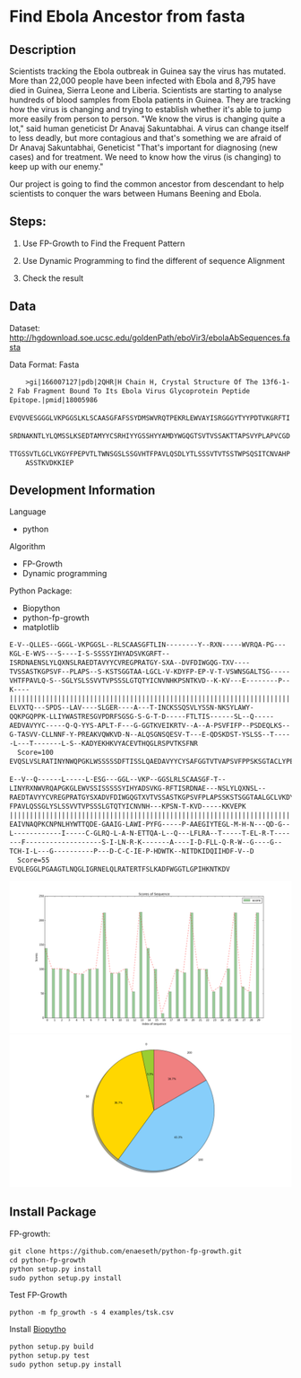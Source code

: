 # Find Ebola Ancestor from fasta

## Description

Scientists tracking the Ebola outbreak in Guinea say the virus has mutated. More than 22,000 people have been infected with Ebola and 8,795 have died in Guinea, Sierra Leone and Liberia. Scientists are starting to analyse hundreds of blood samples from Ebola patients in Guinea. They are tracking how the virus is changing and trying to establish whether it's able to jump more easily from person to person. "We know the virus is changing quite a lot," said human geneticist Dr Anavaj Sakuntabhai. A virus can change itself to less deadly, but more contagious and that's something we are afraid of Dr Anavaj Sakuntabhai, Geneticist "That's important for diagnosing (new cases) and for treatment. We need to know how the virus (is changing) to keep up with our enemy."

Our project is going to  find the common ancestor from descendant to help scientists to conquer the wars between Humans Beening and Ebola.

## Steps:

1. Use FP-Growth to Find the Frequent Pattern

2. Use Dynamic Programming to find the different of sequence Alignment 

3. Check the result

## Data

Dataset: http://hgdownload.soe.ucsc.edu/goldenPath/eboVir3/ebolaAbSequences.fasta

Data Format: Fasta

```
    >gi|166007127|pdb|2QHR|H Chain H, Crystal Structure Of The 13f6-1-2 Fab Fragment Bound To Its Ebola Virus Glycoprotein Peptide Epitope.|pmid|18005986
    EVQVVESGGGLVKPGGSLKLSCAASGFAFSSYDMSWVRQTPEKRLEWVAYISRGGGYTYYPDTVKGRFTI
    SRDNAKNTLYLQMSSLKSEDTAMYYCSRHIYYGSSHYYAMDYWGQGTSVTVSSAKTTAPSVYPLAPVCGD
    TTGSSVTLGCLVKGYFPEPVTLTWNSGSLSSGVHTFPAVLQSDLYTLSSSVTVTSSTWPSQSITCNVAHP
    ASSTKVDKKIEP
```

## Development Information

Language

- python

Algorithm

- FP-Growth
- Dynamic programming

Python Package:

- Biopython
- python-fp-growth
- matplotlib

```
E-V--QLLES--GGGL-VKPGGSL--RLSCAASGFTLIN--------Y--RXN-----WVRQA-PG---KGL-E-WVS---S----I-S-SSSSYIHYADSVKGRFT--ISRDNAENSLYLQXNSLRAEDTAVYYCVREGPRATGY-SXA--DVFDIWGQG-TXV----TVSSASTKGPSVF--PLAPS--S-KSTSGGTAA-LGCL-V-KDYFP-EP-V-T-VSWNSGALTSG-----VHTFPAVLQ-S--SGLYSLSSVVTVPSSSLGTQTYICNVNHKPSNTKVD--K-KV---E--------P--K----
||||||||||||||||||||||||||||||||||||||||||||||||||||||||||||||||||||||||||||||||||||||||||||||||||||||||||||||||||||||||||||||||||||||||||||||||||||||||||||||||||||||||||||||||||||||||||||||||||||||||||||||||||||||||||||||||||||||||||||||||||||||||||||||||||||||||||||||||||||||||||||||||||||||||||||||||||||||||||
ELVXTQ---SPDS--LAV----SLGER----A---T-INCKSSQSVLYSSN-NKSYLAWY-QQKPGQPPK-LLIYWASTRESGVPDRFSGSG-S-G-T-D-----FTLTIS------SL--Q-----AEDVAVYYC-----Q-Q-YYS-APLT-F---G-GGTKVEIKRTV--A--A-PSVFIFP--PSDEQLKS--G-TASVV-CLLNNF-Y-PREAKVQWKVD-N--ALQSGNSQESV-T---E-QDSKDST-YSLSS--T-----L---T-------L-S--KADYEKHKVYACEVTHQGLRSPVTKSFNR
  Score=100
EVQSLVSLRATINYNWQPGKLWSSSSSDFTISSLQAEDAVYYCYSAFGGTVTVAPSVFPPSKSGTACLYPEVVNALSGVTQSSYSLSSTLTSKDKKVEPK

E--V--Q------L-----L-ESG---GGL--VKP--GGSLRLSCAASGF-T--LINYRXNWVRQAPGKGLEWVSSISSSSSYIHYADSVKG-RFTISRDNAE---NSLYLQXNSL--RAEDTAVYYCVREGPRATGYSXADVFDIWGQGTXVTVSSASTKGPSVFPLAPSSKSTSGGTAALGCLVKDYFPEPVTVSWNSGALTSGVHT-FPAVLQSSGLYSLSSVVTVPSSSLGTQTYICNVNH---KPSN-T-KVD-----KKVEPK
|||||||||||||||||||||||||||||||||||||||||||||||||||||||||||||||||||||||||||||||||||||||||||||||||||||||||||||||||||||||||||||||||||||||||||||||||||||||||||||||||||||||||||||||||||||||||||||||||||||||||||||||||||||||||||||||||||||||||||||||||||||||||||||||||||||||||||||
EAIVNAQPKCNPNLHYWTTQDE-GAAIG-LAWI-PYFG-----P-AAEGIYTEGL-M-H-N---QD-G--L------------I-----C-GLRQ-L-A-N-ETTQA-L--Q---LFLRA--T-----T-EL-R-T-------F-------------------S-I-LN-R-K-------A----I-D-FLL-Q-R-W--G----G--TCH-I-L---G----------P---D-C-C-IE-P-HDWTK--NITDKIDQIIHDF-V--D
  Score=55
EVQLEGGLPGAAGTLNQGLIGRNELQLRATERTFSLKADFWGGTLGPIHKNTKDV
```

<img alt="bar img" src="/img/score_sequence_bar.png"/>
<img alt="bar img" src="/img/cluster_pie_charts.png"/>

## Install Package

FP-growth:

    git clone https://github.com/enaeseth/python-fp-growth.git
    cd python-fp-growth
    python setup.py install
    sudo python setup.py install

Test FP-Growth

    python -m fp_growth -s 4 examples/tsk.csv

Install [Biopytho](http://biopython.org/wiki/Download)

    python setup.py build
    python setup.py test
    sudo python setup.py install
